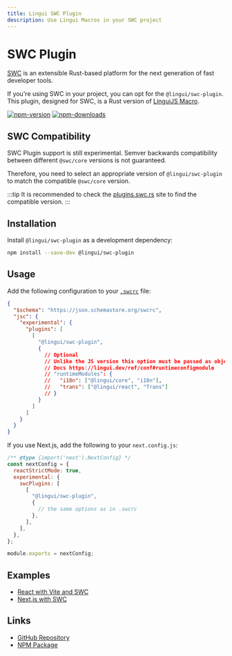 ```yaml
---
title: Lingui SWC Plugin
description: Use Lingui Macros in your SWC project
---
```


# SWC Plugin

[SWC](https://swc.rs/) is an extensible Rust-based platform for the next generation of fast developer tools.

If you're using SWC in your project, you can opt for the `@lingui/swc-plugin`. This plugin, designed for SWC, is a Rust version of [LinguiJS Macro](./macro.mdx).

[![npm-version](https://img.shields.io/npm/v/@lingui/swc-plugin?logo=npm&cacheSeconds=1800)](https://www.npmjs.com/package/@lingui/swc-plugin)
[![npm-downloads](https://img.shields.io/npm/dt/@lingui/swc-plugin?cacheSeconds=500)](https://www.npmjs.com/package/@lingui/swc-plugin)

## SWC Compatibility

SWC Plugin support is still experimental. Semver backwards compatibility between different `@swc/core` versions is not guaranteed.

Therefore, you need to select an appropriate version of `@lingui/swc-plugin` to match the compatible `@swc/core` version.

:::tip
It is recommended to check the [plugins.swc.rs](https://plugins.swc.rs/) site to find the compatible version.
:::

## Installation

Install `@lingui/swc-plugin` as a development dependency:

```bash npm2yarn
npm install --save-dev @lingui/swc-plugin
```

## Usage

Add the following configuration to your [`.swcrc`](https://swc.rs/docs/configuration/swcrc) file:

```json title=".swcrc"
{
  "$schema": "https://json.schemastore.org/swcrc",
  "jsc": {
    "experimental": {
      "plugins": [
        [
          "@lingui/swc-plugin",
          {
            // Optional
            // Unlike the JS version this option must be passed as object only.
            // Docs https://lingui.dev/ref/conf#runtimeconfigmodule
            // "runtimeModules": {
            //   "i18n": ["@lingui/core", "i18n"],
            //   "trans": ["@lingui/react", "Trans"]
            // }
          }
        ]
      ]
    }
  }
}
```

If you use Next.js, add the following to your `next.config.js`:

```javascript title="next.config.js"
/** @type {import('next').NextConfig} */
const nextConfig = {
  reactStrictMode: true,
  experimental: {
    swcPlugins: [
      [
        "@lingui/swc-plugin",
        {
          // the same options as in .swcrc
        },
      ],
    ],
  },
};

module.exports = nextConfig;
```

## Examples

- [React with Vite and SWC](https://github.com/lingui/js-lingui/tree/main/examples/vite-project-react-swc)
- [Next.js with SWC](https://github.com/lingui/js-lingui/tree/main/examples/nextjs-swc)

## Links

- [GitHub Repository](https://github.com/lingui/swc-plugin)
- [NPM Package](https://www.npmjs.com/package/@lingui/swc-plugin)
